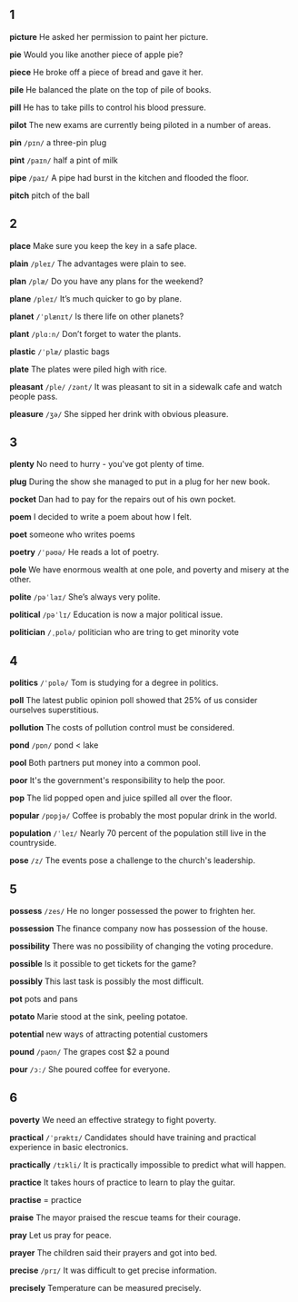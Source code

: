 ## 1
**picture** 
He asked her permission to paint her picture.

**pie** 
Would you like another piece of apple pie?

**piece** 
He broke off a piece of bread and gave it her.

**pile** 
He balanced the plate on the top of pile of books.

**pill** 
He has to take pills to control his blood pressure.

**pilot** 
The new exams are currently being piloted in a number of areas.

**pin** 
`/pɪn/`
a three-pin plug

**pint** 
`/paɪn/`
half a pint of milk

**pipe**
`/paɪ/` 
A pipe had burst in the kitchen and flooded the floor.

**pitch** 
pitch of the ball

## 2


**place** 
Make sure you keep the key in a safe place.

**plain** 
`/pleɪ/`
The advantages were plain to see.

**plan** 
`/plæ/`
Do you have any plans for the weekend?

**plane** 
`/pleɪ/`
It’s much quicker to go by plane.

**planet** 
`/ˈplænɪt/`
Is there life on other planets?

**plant** 
`/plɑːn/`
Don’t forget to water the plants.

**plastic** 
`/ˈplæ/`
plastic bags

**plate** 
The plates were piled high with rice.

**pleasant** 
`/ple/` `/zənt/`
It was pleasant to sit in a sidewalk cafe and watch people pass.

**pleasure** 
`/ʒə/`
She sipped her drink with obvious pleasure.

## 3
**plenty** 
No need to hurry - you've got plenty of time.

**plug** 
During the show she managed to put in a plug for her new book.

**pocket**
Dan had to pay for the repairs out of his own pocket.

**poem** 
I decided to write a poem about how I felt.

**poet** 
someone who writes poems

**poetry** 
`/ˈpəʊə/`
He reads a lot of poetry.

**pole** 
We have enormous wealth at one pole, and poverty and misery at the other.

**polite** 
`/pəˈlaɪ/`
She’s always very polite.

**political** 
`/pəˈlɪ/`
Education is now a major political issue.

**politician** 
`/ˌpɒlə/`
politician who are tring to get minority vote

## 4
**politics** 
`/ˈpɒlə/`
Tom is studying for a degree in politics.

**poll** 
The latest public opinion poll showed that 25% of us consider ourselves superstitious.

**pollution** 
The costs of pollution control must be considered.

**pond** 
`/pɒn/`
pond < lake

**pool** 
Both partners put money into a common pool.

**poor** 
It's the government's responsibility to help the poor.

**pop** 
The lid popped open and juice spilled all over the floor.

**popular** 
`/pɒpjə/`
Coffee is probably the most popular drink in the world.

**population** 
`/ˈleɪ/`
Nearly 70 percent of the population still live in the countryside.

**pose** 
`/z/`
The events pose a challenge to the church's leadership.

## 5
**possess** 
`/zes/`
He no longer possessed the power to frighten her.

**possession** 
The finance company now has possession of the house.

**possibility** 
There was no possibility of changing the voting procedure.

**possible** 
Is it possible to get tickets for the game?

**possibly** 
This last task is possibly the most difficult.

**pot** 
pots and pans

**potato** 
Marie stood at the sink, peeling potatoe.

**potential** 
new ways of attracting potential customers

**pound** 
`/paʊn/`
The grapes cost $2 a pound

**pour** 
`/ɔː/`
She poured coffee for everyone.

## 6
**poverty** 
We need an effective strategy to fight poverty.

**practical** 
`/ˈpræktɪ/`
Candidates should have training and practical experience in basic electronics.

**practically** 
`/tɪkli/`
It is practically impossible to predict what will happen.

**practice**
It takes hours of practice to learn to play the guitar.

**practise** 
=  practice

**praise** 
The mayor praised the rescue teams for their courage.

**pray** 
Let us pray for peace.

**prayer** 
The children said their prayers and got into bed.

**precise** 
`/prɪ/`
It was difficult to get precise information.

**precisely** 
Temperature can be measured precisely.
